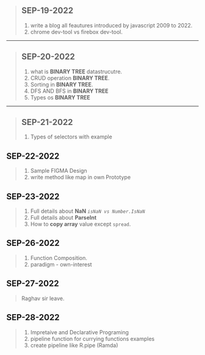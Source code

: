 > ## SEP-19-2022
>1. write a blog all feautures introduced by javascript 2009 to 2022.
> 2. chrome dev-tool vs firebox dev-tool.
   
---

> ## SEP-20-2022 
> 1. what is **BINARY TREE** datastrucutre.
>2. CRUD operation **BINARY TREE**.
>3. Sorting in **BINARY TREE**.
>4. DFS AND BFS in **BINARY TREE**
>5. Types os **BINARY TREE**

---
>## SEP-21-2022
>1. Types of selectors with example

## SEP-22-2022

>1. Sample FIGMA Design
>2. write method like map in own Prototype


## SEP-23-2022

>1. Full details about **NaN** *`isNaN vs Number.IsNaN`*
>2. Full details about **ParseInt**
>3. How to **copy array** value except `spread`.


## SEP-26-2022
>1. Function Composition.
>2. paradigm - own-interest

## SEP-27-2022
> Raghav sir leave.

## SEP-28-2022
>1. Impretaive and Declarative Programing
>2. pipeline function for currying functions examples
>3. create pipeline like R.pipe (Ramda)